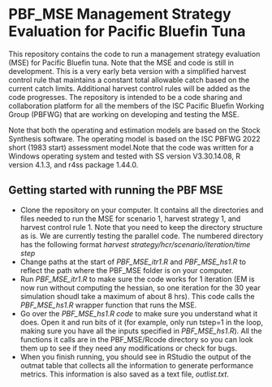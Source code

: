 # PBF_MSE Management Strategy Evaluation for Pacific Bluefin Tuna

This repository contains the code to run a management strategy
evaluation (MSE) for Pacific Bluefin tuna. Note that the MSE and code is
still in development. This is a very early beta version with a
simplified harvest control rule that maintains a constant total
allowable catch based on the current catch limits. Additional harvest
control rules will be added as the code progresses. The repository is
intended to be a code sharing and collaboration platform for all the
members of the ISC Pacific Bluefin Working Group (PBFWG) that are
working on developing and testing the MSE.

Note that both the operating and estimation models are based on the
Stock Synthesis software. The operating model is based on the ISC PBFWG
2022 short (1983 start) assessment model.Note that the code was written
for a Windows operating system and tested with SS version V3.30.14.08, R
version 4.1.3, and r4ss package 1.44.0.

## Getting started with running the PBF MSE

-   Clone the repository on your computer. It contains all the directories
    and files needed to run the MSE for scenario 1, harvest strategy 1,
    and harvest control rule 1. Note that you need to keep the directory
    structure as is. We are currently testing the parallel code.
    The numbered directory has the following format
    *harvest strategy/hcr/scenario/iteration/time step*
-   Change paths at the start of *PBF_MSE_itr1.R* and *PBF_MSE_hs1.R* to
    reflect the path where the PBF_MSE folder is on your computer.
-   Run *PBF_MSE_itr1.R* to make sure the code works for 1 iteration (EM
    is now run without computing the hessian, so one iteration for the
    30 year simulation shoudl take a maximum of about 8 hrs). This code
    calls the *PBF_MSE_hs1.R* wrapper function that runs the MSE.
-   Go over the *PBF_MSE_hs1.R code* to make sure you understand what it
    does. Open it and run bits of it (for example, only run tstep=1 in
    the loop, making sure you have all the inputs specified in
    *PBF_MSE_hs1.R*). All the functions it calls are in the
    PBF_MSE/Rcode directory so you can look them up to see if they need
    any modifications or check for bugs.
-   When you finish running, you should see in RStudio the output of the
    outmat table that collects all the information to generate
    performance metrics. This information is also saved as a text file,
    *outlist.txt*.
